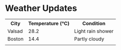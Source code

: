 # Weather Updates

<!-- WEATHER-UPDATE-START -->
<table><tr><th>City</th><th>Temperature (°C)</th><th>Condition</th></tr><tr><td>Valsad</td><td>28.2</td><td>Light rain shower</td></tr><tr><td>Boston</td><td>14.4</td><td>Partly cloudy</td></tr><tr><td></td><td></td><td></td></tr></table>
<!-- WEATHER-UPDATE-END -->
